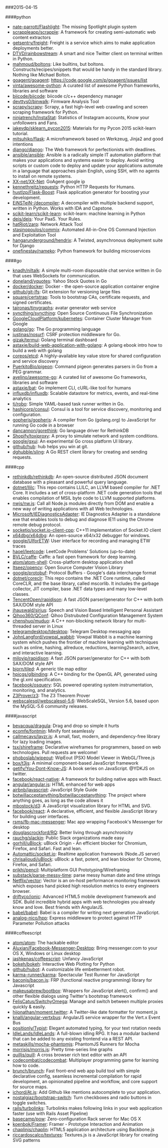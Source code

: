 ###2015-04-15

####python
* [nate-parrott/Flashlight](https://github.com/nate-parrott/Flashlight): The missing Spotlight plugin system
* [scrappleapp/scrapple](https://github.com/scrappleapp/scrapple): A framework for creating semi-automatic web content extractors
* [getsentry/freight](https://github.com/getsentry/freight): Freight is a service which aims to make application deployments better.
* [DTVD/rainbowstream](https://github.com/DTVD/rainbowstream): A smart and nice Twitter client on terminal written in Python.
* [mahmoud/boltons](https://github.com/mahmoud/boltons): Like builtins, but boltons. Constructs/recipes/snippets that would be handy in the standard library. Nothing like Michael Bolton.
* [goagent/goagent](https://github.com/goagent/goagent): https://code.google.com/p/goagent/issues/list
* [vinta/awesome-python](https://github.com/vinta/awesome-python): A curated list of awesome Python frameworks, libraries and software
* [biicode/biicode](https://github.com/biicode/biicode): biicode c/c++ dependency manager
* [devttys0/binwalk](https://github.com/devttys0/binwalk): Firmware Analysis Tool
* [scrapy/scrapy](https://github.com/scrapy/scrapy): Scrapy, a fast high-level web crawling and screen scraping framework for Python.
* [ninjatrench/InstaStat](https://github.com/ninjatrench/InstaStat): Statistics of Instagram accounts, Know your unfollowers and Fans.
* [jakevdp/sklearn_pycon2015](https://github.com/jakevdp/sklearn_pycon2015): Materials for my Pycon 2015 scikit-learn tutorial.
* [mitsuhiko/flask](https://github.com/mitsuhiko/flask): A microframework based on Werkzeug, Jinja2 and good intentions
* [django/django](https://github.com/django/django): The Web framework for perfectionists with deadlines.
* [ansible/ansible](https://github.com/ansible/ansible): Ansible is a radically simple IT automation platform that makes your applications and systems easier to deploy. Avoid writing scripts or custom code to deploy and update your applications automate in a language that approaches plain English, using SSH, with no agents to install on remote systems.
* [XX-net/XX-Net](https://github.com/XX-net/XX-Net):  GoAgent  google ip
* [kennethreitz/requests](https://github.com/kennethreitz/requests): Python HTTP Requests for Humans.
* [hustlzp/Flask-Boost](https://github.com/hustlzp/Flask-Boost): Flask application generator for boosting your development.
* [EiNSTeiN-/decompiler](https://github.com/EiNSTeiN-/decompiler): A decompiler with multiple backend support, written in Python. Works with IDA and Capstone.
* [scikit-learn/scikit-learn](https://github.com/scikit-learn/scikit-learn): scikit-learn: machine learning in Python
* [deis/deis](https://github.com/deis/deis): Your PaaS. Your Rules.
* [hatRiot/zarp](https://github.com/hatRiot/zarp): Network Attack Tool
* [stasinopoulos/commix](https://github.com/stasinopoulos/commix): Automated All-in-One OS Command Injection and Exploitation Tool
* [hangarunderground/hendrix](https://github.com/hangarunderground/hendrix): A Twisted, asynchronous deployment suite for Django
* [onefinestay/nameko](https://github.com/onefinestay/nameko): Python framework for building microservices

####go
* [knadh/niltalk](https://github.com/knadh/niltalk): A simple multi-room disposable chat service written in Go that uses WebSockets for communication.
* [doneland/yquotes](https://github.com/doneland/yquotes): Yahoo Stock Quotes in Go
* [docker/docker](https://github.com/docker/docker): Docker - the open-source application container engine
* [github/git-lfs](https://github.com/github/git-lfs): Git extension for versioning large files
* [square/certstrap](https://github.com/square/certstrap): Tools to bootstrap CAs, certificate requests, and signed certificates.
* [taironas/tinygraphs](https://github.com/taironas/tinygraphs): avatar generator web service
* [syncthing/syncthing](https://github.com/syncthing/syncthing): Open Source Continuous File Synchronization
* [GoogleCloudPlatform/kubernetes](https://github.com/GoogleCloudPlatform/kubernetes): Container Cluster Manager from Google
* [golang/go](https://github.com/golang/go): The Go programming language
* [justinas/nosurf](https://github.com/justinas/nosurf): CSRF protection middleware for Go.
* [gizak/termui](https://github.com/gizak/termui): Golang terminal dashboard
* [astaxie/build-web-application-with-golang](https://github.com/astaxie/build-web-application-with-golang): A golang ebook intro how to build a web with golang
* [coreos/etcd](https://github.com/coreos/etcd): A highly-available key value store for shared configuration and service discovery
* [PuerkitoBio/pigeon](https://github.com/PuerkitoBio/pigeon): Command pigeon generates parsers in Go from a PEG grammar.
* [avelino/awesome-go](https://github.com/avelino/awesome-go): A curated list of awesome Go frameworks, libraries and software
* [astaxie/bat](https://github.com/astaxie/bat): Go implement CLI, cURL-like tool for humans
* [influxdb/influxdb](https://github.com/influxdb/influxdb): Scalable datastore for metrics, events, and real-time analytics
* [tj/robo](https://github.com/tj/robo): Simple YAML-based task runner written in Go.
* [hashicorp/consul](https://github.com/hashicorp/consul): Consul is a tool for service discovery, monitoring and configuration.
* [gopherjs/gopherjs](https://github.com/gopherjs/gopherjs): A compiler from Go (golang.org) to JavaScript for running Go code in a browser
* [dancannon/gorethink](https://github.com/dancannon/gorethink): Go language driver for RethinkDB
* [Shopify/toxiproxy](https://github.com/Shopify/toxiproxy): A proxy to simulate network and system conditions.
* [google/gxui](https://github.com/google/gxui): An experimental Go cross platform UI library.
* [github/hub](https://github.com/github/hub): hub helps you win at git.
* [dghubble/sling](https://github.com/dghubble/sling): A Go REST client library for creating and sending requests.

####cpp
* [rethinkdb/rethinkdb](https://github.com/rethinkdb/rethinkdb): An open-source distributed JSON document database with a pleasant and powerful query language.
* [dotnet/llilc](https://github.com/dotnet/llilc): This repo contains LLILC, an LLVM based compiler for .NET Core. It includes a set of cross-platform .NET code generation tools that enables compilation of MSIL byte code to LLVM supported platforms.
* [nwjs/nw.js](https://github.com/nwjs/nw.js): Call all Node.js modules directly from DOM and enable a new way of writing applications with all Web technologies.
* [Microsoft/IEDiagnosticsAdapter](https://github.com/Microsoft/IEDiagnosticsAdapter): IE Diagnostics Adapter is a standalone exe that enables tools to debug and diagnose IE11 using the Chrome remote debug protocol.
* [socketio/socket.io-client-cpp](https://github.com/socketio/socket.io-client-cpp): C++11 implementation of Socket.IO client
* [x64dbg/x64dbg](https://github.com/x64dbg/x64dbg): An open-source x64/x32 debugger for windows.
* [google/UIforETW](https://github.com/google/UIforETW): User interface for recording and managing ETW traces
* [haoel/leetcode](https://github.com/haoel/leetcode): LeetCode Problems' Solutions (up-to-date)
* [BVLC/caffe](https://github.com/BVLC/caffe): Caffe: a fast open framework for deep learning.
* [atom/atom-shell](https://github.com/atom/atom-shell): Cross-platform desktop application shell
* [Itseez/opencv](https://github.com/Itseez/opencv): Open Source Computer Vision Library
* [google/protobuf](https://github.com/google/protobuf): Protocol Buffers - Google's data interchange format
* [dotnet/coreclr](https://github.com/dotnet/coreclr): This repo contains the .NET Core runtime, called CoreCLR, and the base library, called mscorlib. It includes the garbage collector, JIT compiler, base .NET data types and many low-level classes.
* [TencentOpen/rapidjson](https://github.com/TencentOpen/rapidjson): A fast JSON parser/generator for C++ with both SAX/DOM style API
* [jhauswald/sirius](https://github.com/jhauswald/sirius): Speech and Vision Based Intelligent Personal Assistant
* [Qihoo360/QConf](https://github.com/Qihoo360/QConf): Qihoo Distrubuted Configuration Management System
* [chenshuo/muduo](https://github.com/chenshuo/muduo): A C++ non-blocking network library for multi-threaded server in Linux
* [telegramdesktop/tdesktop](https://github.com/telegramdesktop/tdesktop): Telegram Desktop messaging app
* [JohnLangford/vowpal_wabbit](https://github.com/JohnLangford/vowpal_wabbit): Vowpal Wabbit is a machine learning system which pushes the frontier of machine learning with techniques such as online, hashing, allreduce, reductions, learning2search, active, and interactive learning.
* [miloyip/rapidjson](https://github.com/miloyip/rapidjson): A fast JSON parser/generator for C++ with both SAX/DOM style API
* [bjorn/tiled](https://github.com/bjorn/tiled): A generic tile map editor
* [hpicgs/glbinding](https://github.com/hpicgs/glbinding): A C++ binding for the OpenGL API, generated using the gl.xml specification.
* [facebook/osquery](https://github.com/facebook/osquery): SQL powered operating system instrumentation, monitoring, and analytics.
* [Z3Prover/z3](https://github.com/Z3Prover/z3): The Z3 Theorem Prover
* [webscalesql/webscalesql-5.6](https://github.com/webscalesql/webscalesql-5.6): WebScaleSQL, Version 5.6, based upon the MySQL-5.6 community releases.

####javascript
* [bevacqua/dragula](https://github.com/bevacqua/dragula): Drag and drop so simple it hurts
* [ecomfe/fontmin](https://github.com/ecomfe/fontmin): Minify font seamlessly
* [callmecavs/layzr.js](https://github.com/callmecavs/layzr.js): A small, fast, modern, and dependency-free library for lazy loading images.
* [tsx/shireframe](https://github.com/tsx/shireframe): Declarative wireframes for programmers, based on web technologies. Pull requests are welcome!
* [phoboslab/wipeout](https://github.com/phoboslab/wipeout): WipEout (PSX) Model Viewer in WebGL/Three.js
* [box/t3js](https://github.com/box/t3js): A minimal component-based JavaScript framework
* [getify/You-Dont-Know-JS](https://github.com/getify/You-Dont-Know-JS): A book series on JavaScript. @YDKJS on twitter.
* [facebook/react-native](https://github.com/facebook/react-native): A framework for building native apps with React.
* [angular/angular.js](https://github.com/angular/angular.js): HTML enhanced for web apps
* [airbnb/javascript](https://github.com/airbnb/javascript): JavaScript Style Guide
* [botwillacceptanything/botwillacceptanything](https://github.com/botwillacceptanything/botwillacceptanything): The project where anything goes, as long as the code allows it
* [mbostock/d3](https://github.com/mbostock/d3): A JavaScript visualization library for HTML and SVG.
* [facebook/react](https://github.com/facebook/react): A declarative, efficient, and flexible JavaScript library for building user interfaces.
* [rsms/fb-mac-messenger](https://github.com/rsms/fb-mac-messenger): Mac app wrapping Facebook's Messenger for desktop
* [douglascrockford/RQ](https://github.com/douglascrockford/RQ): Better living through asynchronicity
* [rauchg/slackin](https://github.com/rauchg/slackin): Public Slack organizations made easy
* [gorhill/uBlock](https://github.com/gorhill/uBlock): uBlock Origin - An efficient blocker for Chromium, Firefox, and Safari. Fast and lean.
* [Automattic/socket.io](https://github.com/Automattic/socket.io): Realtime application framework (Node.JS server)
* [chrisaljoudi/uBlock](https://github.com/chrisaljoudi/uBlock): uBlock: a fast, potent, and lean blocker for Chrome, Firefox, and Safari.
* [prikhi/pencil](https://github.com/prikhi/pencil): Multiplatform GUI Prototyping/Wireframing
* [substack/parse-messy-time](https://github.com/substack/parse-messy-time): parse messy human date and time strings
* [Netflix/vector](https://github.com/Netflix/vector): Vector is an on-host performance monitoring framework which exposes hand picked high resolution metrics to every engineers browser.
* [driftyco/ionic](https://github.com/driftyco/ionic): Advanced HTML5 mobile development framework and SDK. Build incredible hybrid apps with web technologies you already know and love. Best friends with AngularJS.
* [babel/babel](https://github.com/babel/babel): Babel is a compiler for writing next generation JavaScript.
* [analog-nico/hpp](https://github.com/analog-nico/hpp): Express middleware to protect against HTTP Parameter Pollution attacks

####coffeescript
* [atom/atom](https://github.com/atom/atom): The hackable editor
* [Aluxian/Facebook-Messenger-Desktop](https://github.com/Aluxian/Facebook-Messenger-Desktop): Bring messenger.com to your OS X, Windows or Linux desktop
* [jashkenas/coffeescript](https://github.com/jashkenas/coffeescript): Unfancy JavaScript
* [bokeh/bokeh](https://github.com/bokeh/bokeh): Interactive Web Plotting for Python
* [github/hubot](https://github.com/github/hubot): A customizable life embetterment robot.
* [karma-runner/karma](https://github.com/karma-runner/karma): Spectacular Test Runner for JavaScript
* [baconjs/bacon.js](https://github.com/baconjs/bacon.js): FRP (functional reactive programming) library for Javascript
* [makeusabrew/bootbox](https://github.com/makeusabrew/bootbox): Wrappers for JavaScript alert(), confirm() and other flexible dialogs using Twitter's bootstrap framework
* [FelisCatus/SwitchyOmega](https://github.com/FelisCatus/SwitchyOmega): Manage and switch between multiple proxies quickly & easily.
* [hijonathan/moment.twitter](https://github.com/hijonathan/moment.twitter): A Twitter-like date formatter for moment.js
* [knalli/angular-vertxbus](https://github.com/knalli/angular-vertxbus): AngularJS service wrapper for the Vert.x Event Bus
* [positionly/Typist](https://github.com/positionly/Typist): Elegant automated typing, for your text rotation needs
* [IdleLands/IdleLands](https://github.com/IdleLands/IdleLands): A full-blown idling RPG. It has a modular backend that can be added to any existing frontend via a REST API.
* [metaskills/mocha-phantomjs](https://github.com/metaskills/mocha-phantomjs): PhantomJS Runners for Mocha
* [morrisjs/morris.js](https://github.com/morrisjs/morris.js): Pretty time-series line graphs
* [quilljs/quill](https://github.com/quilljs/quill): A cross browser rich text editor with an API
* [codecombat/codecombat](https://github.com/codecombat/codecombat): Multiplayer programming game for learning how to code.
* [brunch/brunch](https://github.com/brunch/brunch): Fast front-end web app build tool with simple declarative config, seamless incremental compilation for rapid development, an opinionated pipeline and workflow, and core support for source maps.
* [ichord/At.js](https://github.com/ichord/At.js): Add Github like mentions autocomplete to your application.
* [nostalgiaz/bootstrap-switch](https://github.com/nostalgiaz/bootstrap-switch): Turn checkboxes and radio buttons in toggle switches.
* [rails/turbolinks](https://github.com/rails/turbolinks): Turbolinks makes following links in your web application faster (use with Rails Asset Pipeline)
* [basecamp/pow](https://github.com/basecamp/pow): Zero-configuration Rack server for Mac OS X
* [koenbok/Framer](https://github.com/koenbok/Framer): Framer - Prototype Interaction and Animation
* [chaplinjs/chaplin](https://github.com/chaplinjs/chaplin): HTML5 application architecture using Backbone.js
* [riccardoscalco/textures](https://github.com/riccardoscalco/textures): Textures.js is a JavaScript library for creating SVG patterns
